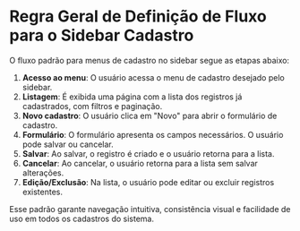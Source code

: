# Regra Geral de Definição de Fluxo para o Sidebar Cadastro

O fluxo padrão para menus de cadastro no sidebar segue as etapas abaixo:

1. **Acesso ao menu**: O usuário acessa o menu de cadastro desejado pelo sidebar.
2. **Listagem**: É exibida uma página com a lista dos registros já cadastrados, com filtros e paginação.
3. **Novo cadastro**: O usuário clica em "Novo" para abrir o formulário de cadastro.
4. **Formulário**: O formulário apresenta os campos necessários. O usuário pode salvar ou cancelar.
5. **Salvar**: Ao salvar, o registro é criado e o usuário retorna para a lista.
6. **Cancelar**: Ao cancelar, o usuário retorna para a lista sem salvar alterações.
7. **Edição/Exclusão**: Na lista, o usuário pode editar ou excluir registros existentes.

Esse padrão garante navegação intuitiva, consistência visual e facilidade de uso em todos os cadastros do sistema.
